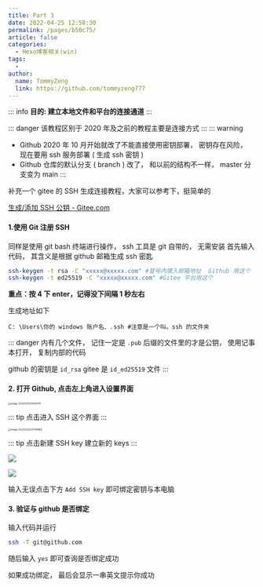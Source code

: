 ```yaml
---
title: Part 3
date: 2022-04-25 12:58:30
permalink: /pages/b50c75/
article: false
categories:
  - Hexo博客相关(win)
tags:
  - 
author: 
  name: TommyZeng
  link: https://github.com/tommyzeng777
---
```




::: info
**目的: 建立本地文件和平台的连接通道**
:::

::: danger
该教程区别于 2020 年及之前的教程主要是连接方式
:::
::: warning
 -   Github 2020 年 10 月开始就改了不能直接使用密钥部署， 密钥存在风险， 现在要用 ssh 服务部署 ( 生成 ssh 密钥 )
 -   Github 仓库的默认分支 ( branch ) 改了， 和以前的结构不一样， master 分支变为 main
:::

补充一个 gitee 的 SSH 生成连接教程，大家可以参考下，挺简单的

 [生成/添加 SSH 公钥 - Gitee.com](https://gitee.com/help/articles/4181#article-header0)

#### 1.使用 Git 注册 SSH
同样是使用 git bash 终端进行操作， ssh 工具是 git 自带的， 无需安装
首先输入代码， 其含义是根据 github 邮箱生成 ssh 密匙

```bash
ssh-keygen -t rsa -C "xxxxx@xxxxx.com" #冒号内填入邮箱地址  Github 用这个
ssh-keygen -t ed25519 -C "xxxxx@xxxxx.com" #Gitee 平台用这个
```

**重点：按 4 下 enter，记得没下间隔 1 秒左右**

生成地址如下

```
C: \Users\你的 windows 账户名、.ssh #注意是一个叫。ssh 的文件夹
```
::: danger
内有几个文件， 记住一定是 `.pub` 后缀的文件里的才是公钥， 使用记事本打开， 复制内部的代码

github 的密钥是 `id_rsa`
gitee 是 `id_ed25519` 文件
:::

#### 2. 打开 Github, 点击左上角进入设置界面

<img src="https://fastly.jsdelivr.net/gh/TommyZeng777/picgo/img/202203250928681.png" alt="image-20220320235616741" style="zoom:33%;" />

::: tip
点击进入 SSH 这个界面
:::

<img src="https://fastly.jsdelivr.net/gh/TommyZeng777/picgo/img/202203250928765.png" alt="image-20220320235708988" style="zoom: 33%;" />

::: tip
点击新建 SSH key
建立新的 keys
:::

![](https://fastly.jsdelivr.net/gh/TommyZeng777/picgo/img/202203250934323.png)

![](https://fastly.jsdelivr.net/gh/TommyZeng777/picgo/img/202203250931885.png)

输入无误点击下方 `Add SSH key` 即可绑定密钥与本电脑

#### 3. 验证与 github 是否绑定

输入代码并运行

```bash
ssh -T git@github.com
```

随后输入 `yes` 即可查询是否绑定成功

如果成功绑定， 最后会显示一串英文提示你成功